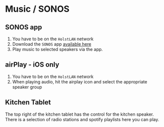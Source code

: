 # Music / SONOS
##  SONOS app
1. You have to be on the `HolstLAN` network
2. Download the `SONOS` app [available here](https://apps.apple.com/us/app/sonos/id1488977981)
3. Play music to selected speakers via the app.

##  airPlay - iOS only
1. You have to be on the `HolstLAN` network
2. When playing audio, hit the airplay icon and select the appropriate speaker group

## Kitchen Tablet
The top right of the kitchen tablet has the control for the kitchen speaker. There is a selection of radio stations and spotify playlists here you can play.
